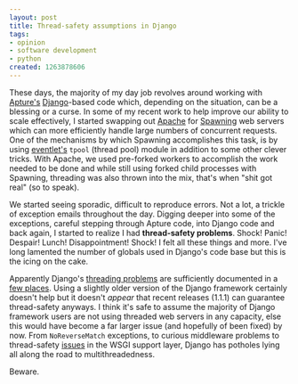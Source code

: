 ```yaml
--- 
layout: post
title: Thread-safety assumptions in Django
tags: 
- opinion
- software development
- python
created: 1263878606
---
```

These days, the majority of my day job revolves around working with <a id="aptureLink_jvAxf3Xyiw" href="http://www.crunchbase.com/company/apture">Apture's</a> <a id="aptureLink_eYCk1i8kej" href="http://www.djangoproject.com/">Django</a>-based code which, depending on the situation, can be a blessing or a curse. In some of my recent work to help improve our ability to scale effectively, I started swapping out <a id="aptureLink_ybzn7lvyyE" href="http://en.wikipedia.org/wiki/Apache%20HTTP%20Server">Apache</a> for <a id="aptureLink_jDx5yFnmAS" href="http://pypi.python.org/pypi/Spawning">Spawning</a> web servers which can more efficiently handle large numbers of concurrent requests. One of the mechanisms by which Spawning accomplishes this task, is by using <a id="aptureLink_hJSBTiL356" href="http://eventlet.net/doc/">eventlet's</a> `tpool` (thread pool) module in addition to some other clever tricks. With Apache, we used pre-forked workers to accomplish the work needed to be done and while still using forked child processes with Spawning, threading was also thrown into the mix, that's when "shit got real" (so to speak).

We started seeing sporadic, difficult to reproduce errors. Not a lot, a trickle of exception emails throughout the day. Digging deeper into some of the exceptions, careful stepping through Apture code, into Django code and back again, I started to realize I had **thread-safety problems**. Shock! Panic! Despair! Lunch! Disappointment! Shock! I felt all these things and more. I've long lamented the number of globals used in Django's code base but this is the icing on the cake. 

Apparently Django's [threading problems](http://code.djangoproject.com/wiki/DjangoSpecifications/Core/Threading) are sufficiently documented in a [few places](http://y-node.com/blog/2008/oct/30/noreversematch/). Using a slightly older version of the Django framework certainly doesn't help but it doesn't *appear* that recent releases (1.1.1) can guarantee thread-safety anyways. I think it's safe to assume the majority of Django framework users are not using threaded web servers in any capacity, else this would have become a far larger issue (and hopefully of been fixed) by now. From  `NoReverseMatch` exceptions, to curious middleware problems to thread-safety [issues](http://code.djangoproject.com/ticket/11193) in the WSGI  support layer, Django has potholes lying all along the road to multithreadedness.

Beware.
<!--break-->
